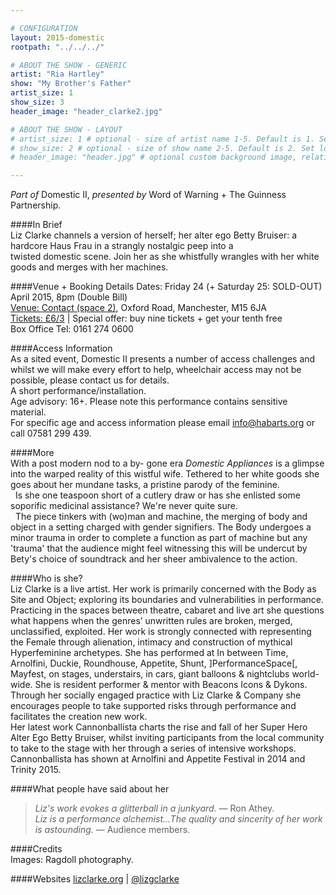 ```yaml
---

# CONFIGURATION
layout: 2015-domestic
rootpath: "../../../"

# ABOUT THE SHOW - GENERIC
artist: "Ria Hartley"
show: "My Brother's Father"
artist_size: 1
show_size: 3
header_image: "header_clarke2.jpg"

# ABOUT THE SHOW - LAYOUT
# artist_size: 1 # optional - size of artist name 1-5. Default is 1. Set longer names to lower values
# show_size: 2 # optional - size of show name 2-5. Default is 2. Set longer names to lower values
# header_image: "header.jpg" # optional custom background image, relative to current page

---
```

*Part of* Domestic II, *presented by* Word of Warning + The Guinness Partnership.      
         
####In Brief                      
Liz Clarke channels a version of herself; her alter ego Betty Bruiser: a hardcore Haus Frau in a strangly nostalgic peep into a twisted domestic scene. Join her as she whistfully wrangles with her white goods and merges with her machines.    
   
####Venue + Booking Details
Dates: Friday 24 (+ Saturday 25: SOLD-OUT) April 2015, 8pm (Double Bill)        
[Venue: Contact (space 2)](http://contactmcr.com/visit/getting-here), Oxford Road, Manchester, M15 6JA            
[Tickets: £6/3](http://contactmcr.com/whats-on/35092-works-ahead-2015/booking) | Special offer: buy nine tickets + get your tenth free            
Box Office Tel: 0161 274 0600        
        
####Access Information      
As a sited event, Domestic II presents a number of access challenges and whilst we will make every effort to help, wheelchair access may not be possible, please contact us for details.    
A short performance/installation.    
Age advisory: 16+.  Please note this performance contains sensitive material.    
For specific age and access information please email info@habarts.org or call 07581 299 439.  
                       
####More   
With a post modern nod to a by- gone era *Domestic Appliances* is a glimpse into the warped reality of this wistful wife. Tethered to her white goods she goes about her mundane tasks, a pristine parody of the feminine.    
 
Is she one teaspoon short of a cutlery draw or has she enlisted some soporific medicinal assistance? We're never quite sure.    
 
The piece tinkers with (wo)man and machine, the merging of body and object in a setting charged with gender signifiers. The Body undergoes a minor trauma in order to complete a function as part of machine but any 'trauma' that the audience might feel witnessing this will be undercut by Bety's choice of soundtrack and her sheer ambivalence to the action.    
   
####Who is she?    
Liz Clarke is a live artist. Her work is primarily concerned with the Body as Site and Object; exploring its boundaries and vulnerabilities in performance. Practicing in the spaces between theatre, cabaret and live art she questions what happens when the genres’ unwritten rules are broken, merged, unclassified, exploited. Her work is strongly connected with representing the Female through alienation, intimacy and construction of mythical Hyperfeminine archetypes. She has performed at In between Time, Arnolfini, Duckie, Roundhouse, Appetite, Shunt, ]PerformanceSpace[, Mayfest, on stages, understairs, in cars, giant balloons & nightclubs world-wide. She is resident performer & mentor with Beacons Icons & Dykons.    
Through her socially engaged practice with Liz Clarke & Company she encourages people to take supported risks through performance and facilitates the creation new work.    
Her latest work Cannonballista charts the rise and fall of her Super Hero Alter Ego Betty Bruiser, whilst inviting participants from the local community to take to the stage with her through a series of intensive workshops. Cannonballista has shown at Arnolfini and Appetite Festival in 2014 and Trinity 2015.    
    
####What people have said about her                                                
>*Liz's work evokes a glitterball in a junkyard.* — Ron Athey.    
>*Liz is a performance alchemist...The quality and sincerity of her work is astounding.* — Audience members. 
                        
####Credits         
Images: Ragdoll photography.    
    
####Websites
[lizclarke.org](http://www.lizclarke.org) | [@lizgclarke](http://twitter.com/lizgclarke)
